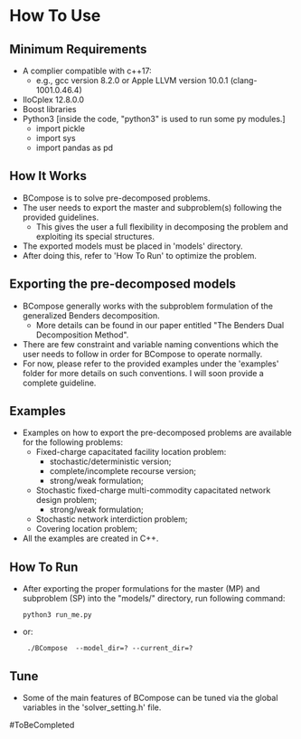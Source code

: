 # How To Use
## Minimum Requirements
  - A complier compatible with c++17:
    - e.g., gcc version 8.2.0 or Apple LLVM version 10.0.1 (clang-1001.0.46.4)
  - IloCplex 12.8.0.0
  - Boost libraries
  - Python3 [inside the code, "python3" is used to run some py modules.]
    - import pickle
    - import sys
    - import pandas as pd
## How It Works
  - BCompose is to solve pre-decomposed problems.
  - The user needs to export the master and subproblem(s) following the provided guidelines.
    - This gives the user a full flexibility in decomposing the problem and exploiting its special structures.
  - The exported models must be placed in 'models' directory.
  - After doing this, refer to 'How To Run' to optimize the problem.
## Exporting the pre-decomposed models
  - BCompose generally works with the subproblem formulation of the generalized Benders decomposition.
    - More details can be found in our paper entitled "The Benders Dual Decomposition Method".
  - There are few constraint and variable naming conventions which the user needs to follow in order for BCompose to operate normally.
  - For now, please refer to the provided examples under the 'examples' folder for more details on such conventions. I will soon provide a complete guideline.
## Examples
  - Examples on how to export the pre-decomposed problems are available for the following problems:
    - Fixed-charge capacitated facility location problem:
      - stochastic/deterministic version;
      - complete/incomplete recourse version;
      - strong/weak formulation;
    - Stochastic fixed-charge multi-commodity capacitated network design problem;
      - strong/weak formulation;
    - Stochastic network interdiction problem;
    - Covering location problem;
  - All the examples are created in C++.
## How To Run
  - After exporting the proper formulations for the master (MP) and subproblem (SP) into the "models/" directory, run following command:
    ```
    python3 run_me.py
    ```
  - or:
    ```
     ./BCompose  --model_dir=? --current_dir=?
    ```
## Tune
 - Some of the main features of BCompose can be tuned via the  global variables in the 'solver_setting.h' file.

#ToBeCompleted
